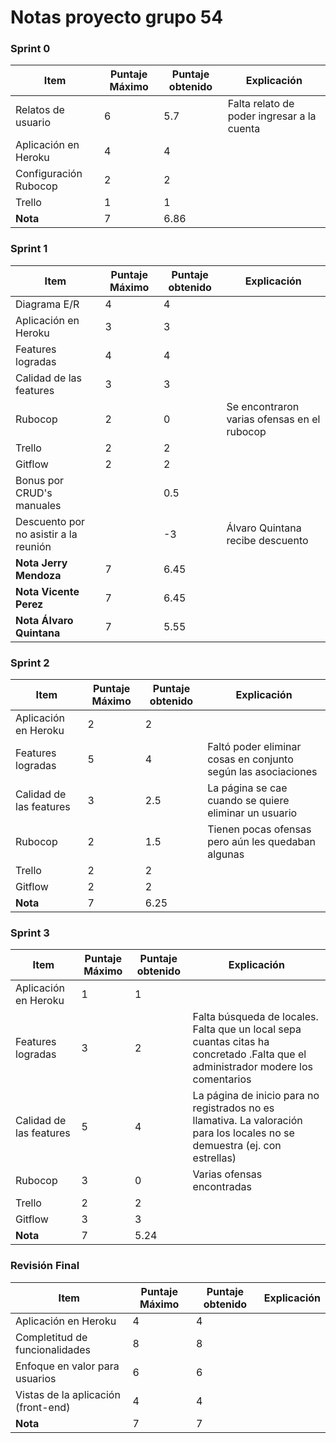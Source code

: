 ﻿# Notas proyecto grupo 54
### Sprint 0

| Item | Puntaje Máximo | Puntaje obtenido | Explicación |
| ------ | ------ |------|------|
| Relatos de usuario | 6 | 5.7| Falta relato de poder ingresar a la cuenta|
| Aplicación en Heroku | 4 |4 | |
| Configuración Rubocop |2 | 2| |
| Trello | 1 | 1| |
| **Nota** | 7| 6.86||


### Sprint 1

| Item | Puntaje Máximo | Puntaje obtenido | Explicación |
| ------ | ------ |------|------|
| Diagrama E/R | 4 | 4| |
| Aplicación en Heroku | 3 |3 | |
| Features logradas| 4 | 4 | |
| Calidad de las features| 3 | 3| |
| Rubocop |2 | 0 | Se encontraron varias ofensas en el rubocop |
| Trello | 2 | 2| |
| Gitflow | 2 | 2 | |
| Bonus por CRUD's manuales| | 0.5| |
| Descuento por no asistir a la reunión | | -3| Álvaro Quintana recibe descuento|
| **Nota Jerry Mendoza** | 7| 6.45||
| **Nota Vicente Perez** | 7| 6.45||
| **Nota Álvaro Quintana** | 7| 5.55||

### Sprint 2

| Item | Puntaje Máximo | Puntaje obtenido | Explicación |
| ------ | ------ |------|------|
| Aplicación en Heroku | 2 |2 | |
| Features logradas| 5 | 4 | Faltó poder eliminar cosas en conjunto según las asociaciones |
| Calidad de las features| 3 | 2.5| La página se cae cuando se quiere eliminar un usuario|
| Rubocop |2 | 1.5 | Tienen pocas ofensas pero aún les quedaban algunas |
| Trello | 2 | 2 ||
| Gitflow | 2 | 2 ||
| **Nota** | 7| 6.25||

### Sprint 3

| Item | Puntaje Máximo | Puntaje obtenido | Explicación |
| ------ | ------ |------|------|
| Aplicación en Heroku | 1 |1 | |
| Features logradas| 3 | 2 | Falta búsqueda de locales. Falta que un local sepa cuantas citas ha concretado .Falta que el administrador modere los comentarios |
| Calidad de las features| 5 | 4 | La página de inicio para no registrados no es llamativa. La valoración para los locales no se demuestra (ej. con estrellas)|
| Rubocop |3 | 0 | Varias ofensas encontradas |
| Trello | 2 | 2 ||
| Gitflow | 3 | 3 ||
| **Nota** | 7| 5.24||

### Revisión Final

| Item | Puntaje Máximo | Puntaje obtenido | Explicación |
| ------ | ------ |------|------|
| Aplicación en Heroku | 4 |4 | |
| Completitud de funcionalidades | 8 | 8 ||
| Enfoque en valor para usuarios| 6 | 6 ||
| Vistas de la aplicación (front-end) |4 | 4 | |
| **Nota** | 7| 7||